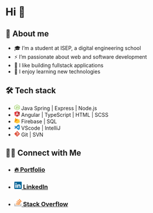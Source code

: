 ####
# Hi 👋 

## 🤔 About me
- 🎓 I’m a student at ISEP, a digital engineering school
- ⚡️ I’m passionate about web and software development
- 🤔 I like building fullstack applications
- 🔭 I enjoy learning new technologies

## 🛠 Tech stack

- <img src="/assets/nodejs.svg" width="15" height="15">   Java Spring | Express | Node.js
- <img src="/assets/angular.svg" width="15" height="15">  Angular | TypeScript | HTML | SCSS
- <img src="/assets/firebase.svg" width="15" height="15">   Firebase | SQL
- <img src="/assets/vscode.svg" width="15" height="15">   VScode | IntelliJ
- <img src="/assets/git.svg" width="15" height="15">   Git | SVN

## 🤝🏻 Connect with Me

- ### <a href="https://theophilewallez.com">🔥 Portfolio<a/>

- ###  <a href="https://www.linkedin.com/in/theophile-wallez/"><img src="/assets/linkedin.svg" width="20" height="20">  LinkedIn<a/>

- ###  <a href="https://stackoverflow.com/users/15813444/th%c3%a9ophile-wallez"><img src="/assets/stack-overflow.svg" width="20" height="20"> Stack Overflow<a/>

